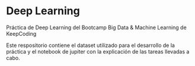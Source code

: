 # Deep Learning
Práctica de Deep Learning del Bootcamp Big Data &amp; Machine Learning de KeepCoding

Este respositorio contiene el dataset utilizado para el desarrollo de la práctica y el notebook de jupiter con la explicación de las tareas llevadas a cabo.
